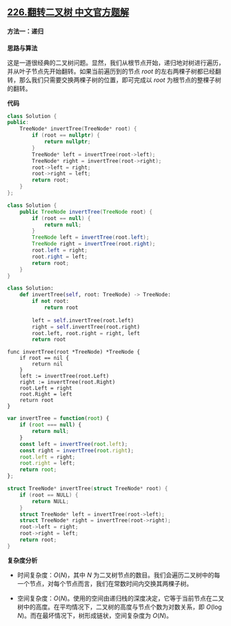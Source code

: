 ## [226.翻转二叉树 中文官方题解](https://leetcode.cn/problems/invert-binary-tree/solutions/100000/fan-zhuan-er-cha-shu-by-leetcode-solution)

#### 方法一：递归

**思路与算法**

这是一道很经典的二叉树问题。显然，我们从根节点开始，递归地对树进行遍历，并从叶子节点先开始翻转。如果当前遍历到的节点 $\textit{root}$ 的左右两棵子树都已经翻转，那么我们只需要交换两棵子树的位置，即可完成以 $\textit{root}$ 为根节点的整棵子树的翻转。

**代码**

```C++ [sol1-C++]
class Solution {
public:
    TreeNode* invertTree(TreeNode* root) {
        if (root == nullptr) {
            return nullptr;
        }
        TreeNode* left = invertTree(root->left);
        TreeNode* right = invertTree(root->right);
        root->left = right;
        root->right = left;
        return root;
    }
};
```

```Java [sol1-Java]
class Solution {
    public TreeNode invertTree(TreeNode root) {
        if (root == null) {
            return null;
        }
        TreeNode left = invertTree(root.left);
        TreeNode right = invertTree(root.right);
        root.left = right;
        root.right = left;
        return root;
    }
}
```

```Python [sol1-Python3]
class Solution:
    def invertTree(self, root: TreeNode) -> TreeNode:
        if not root:
            return root
        
        left = self.invertTree(root.left)
        right = self.invertTree(root.right)
        root.left, root.right = right, left
        return root
```

```Golang [sol1-Golang]
func invertTree(root *TreeNode) *TreeNode {
    if root == nil {
        return nil
    }
    left := invertTree(root.Left)
    right := invertTree(root.Right)
    root.Left = right
    root.Right = left
    return root
}
```

```JavaScript [sol1-JavaScript]
var invertTree = function(root) {
    if (root === null) {
        return null;
    }
    const left = invertTree(root.left);
    const right = invertTree(root.right);
    root.left = right;
    root.right = left;
    return root;
};
```

```C [sol1-C]
struct TreeNode* invertTree(struct TreeNode* root) {
    if (root == NULL) {
        return NULL;
    }
    struct TreeNode* left = invertTree(root->left);
    struct TreeNode* right = invertTree(root->right);
    root->left = right;
    root->right = left;
    return root;
}
```

**复杂度分析**

- 时间复杂度：$O(N)$，其中 $N$ 为二叉树节点的数目。我们会遍历二叉树中的每一个节点，对每个节点而言，我们在常数时间内交换其两棵子树。

- 空间复杂度：$O(N)$。使用的空间由递归栈的深度决定，它等于当前节点在二叉树中的高度。在平均情况下，二叉树的高度与节点个数为对数关系，即 $O(\log N)$。而在最坏情况下，树形成链状，空间复杂度为 $O(N)$。
